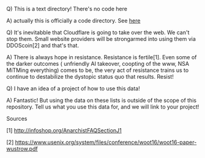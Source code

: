 Q) This is a text directory!  There's no code here

A) actually this is officially a code directory.  See [here](globalist.txt)

Q) It's inevitabble that Cloudflare is going to take over the web.  We can't stop them.  Small website providers
will be strongarmed into using them via DDOScoin[2] and that's that.

A) There is always hope in resistance.  Resistance is fertile[1].  Even some of the darker outcomes 
( unfriendly AI takeover, coopting of the www, NSA MiTMing everything) comes to be, the very act of resistance trains us
to continue to destabilize the dystopic status quo that results.  Resist!

Q) I have an idea of a project of how to use this data!

A) Fantastic!  But using the data on these lists is outside of the scope of
this repository.  Tell us what you use this data for, and we will link to your
project!

Sources

[1] http://infoshop.org/AnarchistFAQSectionJ1

[2] https://www.usenix.org/system/files/conference/woot16/woot16-paper-wustrow.pdf 
